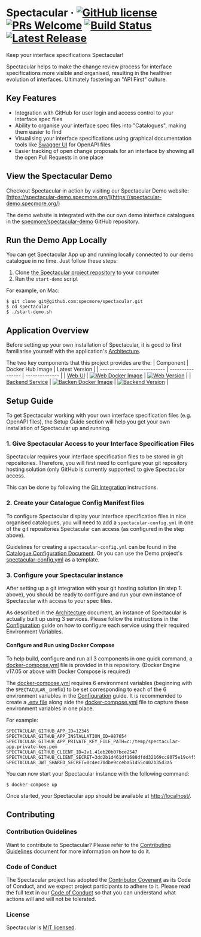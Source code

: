 # Spectacular &middot; [![GitHub license](https://img.shields.io/badge/license-MIT-blue.svg)](https://github.com/specmore/spectacular/blob/master/LICENSE) [![PRs Welcome](https://img.shields.io/badge/PRs-welcome-brightgreen.svg)](https://github.com/specmore/spectacular/blob/master/CONTRIBUTING.md#your-first-pull-request) [![Build Status](https://dev.azure.com/specmore/Spectacular/_apis/build/status/Spectacular%20CICD?branchName=master)](https://dev.azure.com/specmore/Spectacular/_build/latest?definitionId=1&branchName=master) [![Latest Release](https://img.shields.io/github/v/release/specmore/spectacular)](https://github.com/specmore/spectacular/releases)
Keep your interface specifications Spectacular!

Spectacular helps to make the change review process for interface specifications more visible and organised, resulting in the healthier evolution of interfaces. Ultimately fostering an "API First" culture.

## Key Features
* Integration with GitHub for user login and access control to your interface spec files
* Ability to organise your interface spec files into "Catalogues", making them easier to find
* Visualising your interface specifications using graphical documentation tools like [Swagger UI](https://github.com/swagger-api/swagger-ui) for OpenAPI files
* Easier tracking of open change proposals for an interface by showing all the open Pull Requests in one place

## View the Spectacular Demo
Checkout Spectacular in action by visiting our Spectacular Demo website: [https://spectacular-demo.specmore.org/](https://spectacular-demo.specmore.org/)

The demo website is integrated with the our own demo interface catalogues in the [specmore/spectacular-demo](https://github.com/specmore/spectacular-demo) GitHub repository.

## Run the Demo App Locally
You can get Spectacular App up and running locally connected to our demo catalogue in no time. Just follow these steps:

1. Clone [the Spectacular project repository](https://github.com/specmore/spectacular) to your computer
2. Run the `start-demo` script

For example, on Mac:
```shell
$ git clone git@github.com:specmore/spectacular.git
$ cd spectacular
$ ./start-demo.sh
```

## Application Overview
Before setting up your own installation of Spectacular, it is good to first familiarise yourself with the application's [Architecture](docs/architecture.md).

The two key components that this project provides are the:
| Component                   | Docker Hub Image | Latest Version |
| --------------------------- | ---------------- | -------------- |
| [Web UI](web/)              | [![Web Docker Image](https://img.shields.io/docker/pulls/specmore/spectacular-web)](https://hub.docker.com/r/specmore/spectacular-web) | [![Web Version](https://img.shields.io/docker/v/specmore/spectacular-web)](https://hub.docker.com/r/specmore/spectacular-web/tags) |
| [Backend Service](backend/) | [![Backen Docker Image](https://img.shields.io/docker/pulls/specmore/spectacular-backend)](https://hub.docker.com/r/specmore/spectacular-backend) | [![Backend Version](https://img.shields.io/docker/v/specmore/spectacular-backend)](https://hub.docker.com/r/specmore/spectacular-backend/tags) |

## Setup Guide
To get Spectacular working with your own interface specification files (e.g. OpenAPI files), the Setup Guide section will help you get your own installation of Spectacular up and running.

### 1. Give Spectacular Access to your Interface Specification Files
Spectacular requires your interface specification files to be stored in git repositories. Therefore, you will first need to configure your git repository hosting solution (only GitHub is currently supported) to give Spectacular access.

This can be done by following the [Git Integration](/docs/git-integration.md) instructions.

### 2. Create your Catalogue Config Manifest files
To configure Spectacular display your interface specification files in nice organised catalogues, you will need to add a `spectacular-config.yml` in one of the git repositories Spectacular can access (as configured in the step above).

Guidelines for creating a `spectacular-config.yml` can be found in the [Catalogue Configuration Document](docs/catalogue-configuration.md). Or you can use the Demo project's [spectacular-config.yml](https://github.com/specmore/spectacular-demo/blob/master/spectacular-config.yml) as a template.

### 3. Configure your Spectacular instance
After setting up a git integration with your git hosting solution (in step 1. above), you should be ready to configure and run your own instance of Spectacular with access to your spec files.

As described in the [Architecture](docs/architecture.md) document, an instance of Spectacular is actually built up using 3 services. Please follow the instructions in the [Configuration](docs/configuration.md) guide on how to configure each service using their required Environment Variables.

#### Configure and Run using Docker Compose
To help build, configure and run all 3 components in one quick command, a [docker-compose.yml](docker-compose.yml) file is provided in this repository. (Docker Engine v17.05 or above with Docker Compose is required)

The [docker-compose.yml](docker-compose.yml) requires 6 environment variables (beginning with the `SPECTACULAR_` prefix) to be set corresponding to each of the 6 environment variables in the [Configuration](docs/configuration.md) guide. It is recommended to create a [.env file](https://docs.docker.com/compose/environment-variables/#the-env-file) along side the [docker-compose.yml](docker-compose.yml) file to capture these environment variables in one place.

For example:
```
SPECTACULAR_GITHUB_APP_ID=12345
SPECTACULAR_GITHUB_APP_INSTALLATION_ID=987654
SPECTACULAR_GITHUB_APP_PRIVATE_KEY_FILE_PATH=c:/temp/spectacular-app.private-key.pem
SPECTACULAR_GITHUB_CLIENT_ID=Iv1.41eb20b07bce2547
SPECTACULAR_GITHUB_CLIENT_SECRET=3dd2b1d461df1688dfdd32169cc8075e19c4f59a
SPECTACULAR_JWT_SHARED_SECRET=0c4ec70dbe9cceba51455c402b35d3a5
```

You can now start your Spectacular instance with the following command:
```
$ docker-compose up
```

Once started, your Spectacular app should be available at [http://localhost/](http://localhost/).

## Contributing

### Contribution Guidelines
Want to contribute to Spectacular? Please refer to the [Contributing Guidelines](CONTRIBUTING.md) document for more information on how to do it.

### Code of Conduct
The Spectacular project has adopted the [Contributor Covenant](https://www.contributor-covenant.org/) as its Code of Conduct, and we expect project participants to adhere to it. Please read the full text in our [Code of Conduct](CODE_OF_CONDUCT.md) so that you can understand what actions will and will not be tolerated.

### License
Spectacular is [MIT licensed](LICENSE).
